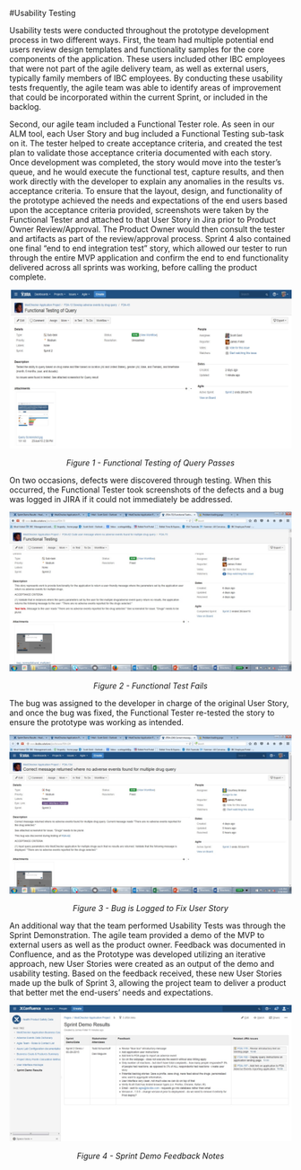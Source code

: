 #Usability Testing

Usability tests were conducted throughout the prototype development process in two different ways. First, the team had multiple potential end users review design templates and functionality samples for the core components of the application. These users included other IBC employees that were not part of the agile delivery team, as well as external users, typically family members of IBC employees. By conducting these usability tests frequently, the agile team was able to identify areas of improvement that could be incorporated within the current Sprint, or included in the backlog.

Second, our agile team included a Functional Tester role. As seen in our ALM tool, each User Story and bug included a Functional Testing sub-task on it. The tester helped to create acceptance criteria, and created the test plan to validate those acceptance criteria documented with each story. Once development was completed, the story would move into the tester’s queue, and he would execute the functional test, capture results, and then work directly with the developer to explain any anomalies in the results vs. acceptance criteria. To ensure that the layout, design, and functionality of the prototype achieved the needs and expectations of the end users based upon the acceptance criteria provided, screenshots were taken by the Functional Tester and attached to that User Story in Jira prior to Product Owner Review/Approval. The Product Owner would then consult the tester and artifacts as part of the review/approval process. Sprint 4 also contained one final “end to end integration test” story, which allowed our tester to run through the entire MVP application and confirm the end to end functionality delivered across all sprints was working, before calling the product complete.

![Functional Testing of Query](https://github.com/IBCDBS/medchecker/blob/master/devops/testing/FunctionalTestingofQuery.jpg)
<center><i>Figure 1 - Functional Testing of Query Passes</i></center>

On two occasions, defects were discovered through testing. When this occurred, the Functional Tester took screenshots of the defects and a bug was logged in JIRA if it could not immediately be addressed.

![Functional Test Fails](https://github.com/IBCDBS/medchecker/blob/master/devops/testing/FunctionalTestFails.jpg)
<center><i>Figure 2 - Functional Test Fails</i></center>


The bug was assigned to the developer in charge of the original User Story, and once the bug was fixed, the Functional Tester re-tested the story to ensure the prototype was working as intended.

![Bug Logged](https://github.com/IBCDBS/medchecker/blob/master/devops/testing/BugLogged.jpg)
<center><i>Figure 3 - Bug is Logged to Fix User Story</i></center>

An additional way that the team performed Usability Tests was through the Sprint Demonstration. The agile team provided a demo of the MVP to external users as well as the product owner. Feedback was documented in Confluence, and as the Prototype was developed utilizing an iterative approach, new User Stories were created as an output of the demo and usability testing. Based on the feedback received, these new User Stories made up the bulk of Sprint 3, allowing the project team to deliver a product that better met the end-users’ needs and expectations.

![Sprint Demo Feedback Notes](https://github.com/IBCDBS/medchecker/blob/master/agile_project_docs/Sprint2/Sprint2DemoResults.jpg)
<center><i>Figure 4 - Sprint Demo Feedback Notes</i></center>
